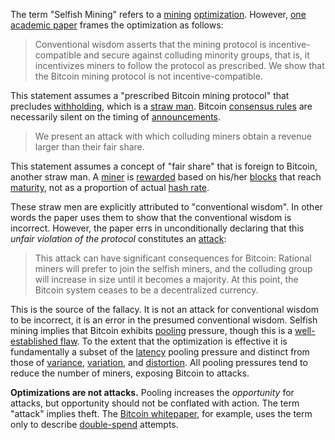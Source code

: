 The term "Selfish Mining" refers to a [mining](Glossary#mine) [optimization](Glossary#optimization). However, [one academic paper](https://www.cs.cornell.edu/~ie53/publications/btcProcFC.pdf) frames the optimization as follows:

> Conventional wisdom asserts that the mining protocol is incentive-compatible and secure against colluding minority groups, that is, it incentivizes miners to follow the protocol as prescribed. We show that the Bitcoin mining protocol is not incentive-compatible.

This statement assumes a "prescribed Bitcoin mining protocol" that precludes [withholding](Glossary#withholding), which is a [straw man](https://en.wikipedia.org/wiki/Straw_man). Bitcoin [consensus rules](Glossary#consensus-rules) are necessarily silent on the timing of [announcements](Glossary#announcement).

> We present an attack with which colluding miners obtain a revenue larger than their fair share.

This statement assumes a concept of "fair share" that is foreign to Bitcoin, another straw man. A [miner](Glossary#miner) is [rewarded](Glossary#reward) based on his/her [blocks](Glossary#block) that reach [maturity](Glossary#maturity), not as a proportion of actual [hash rate](Glossary#hash-rate).

These straw men are explicitly attributed to "conventional wisdom". In other words the paper uses them to show that the conventional wisdom is incorrect. However, the paper errs in unconditionally declaring that this *unfair violation of the protocol* constitutes an [attack](Glossary#attack):

> This attack can have significant consequences for Bitcoin: Rational miners will prefer to join the selfish miners, and the colluding group will increase in size until it becomes a majority. At this point, the Bitcoin system ceases to be a decentralized currency.

This is the source of the fallacy. It is not an attack for conventional wisdom to be incorrect, it is an error in the presumed conventional wisdom. Selfish mining implies that Bitcoin exhibits [pooling](Glossary#pooling) pressure, though this is a [well-established flaw](Proximity-Premium-Flaw). To the extent that the optimization is effective it is fundamentally a subset of the [latency](Glossary#latency) pooling pressure and distinct from those of [variance](Glossary#variance), [variation](Glossary#variation), and [distortion](Glossary#distortion). All pooling pressures tend to reduce the number of miners, exposing Bitcoin to attacks.

**Optimizations are not attacks.** Pooling increases the *opportunity* for attacks, but opportunity should not be conflated with action. The term "attack" implies theft. The [Bitcoin whitepaper](https://bitcoin.org/bitcoin.pdf), for example, uses the term only to describe [double-spend](Glossary#double-spend) attempts.